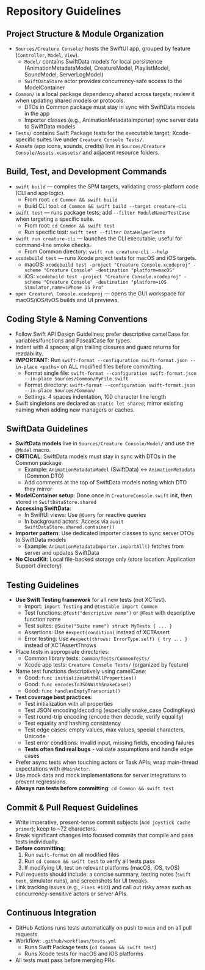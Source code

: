 # Repository Guidelines

## Project Structure & Module Organization
- `Sources/Creature Console/` hosts the SwiftUI app, grouped by feature (`Controller`, `Model`, `View`).
  - `Model/` contains SwiftData models for local persistence (AnimationMetadataModel, CreatureModel, PlaylistModel, SoundModel, ServerLogModel)
  - `SwiftDataStore` actor provides concurrency-safe access to the ModelContainer
- `Common/` is a local package dependency shared across targets; review it when updating shared models or protocols.
  - DTOs in Common package must stay in sync with SwiftData models in the app
  - Importer classes (e.g., AnimationMetadataImporter) sync server data to SwiftData models
- `Tests/` contains Swift Package tests for the executable target; Xcode-specific suites live under `Creature Console Tests/`.
- Assets (app icons, sounds, credits) live in `Sources/Creature Console/Assets.xcassets/` and adjacent resource folders.

## Build, Test, and Development Commands
- `swift build` — compiles the SPM targets, validating cross-platform code (CLI and app logic).
  - From root: `cd Common && swift build`
  - Build CLI tool: `cd Common && swift build --target creature-cli`
- `swift test` — runs package tests; add `--filter ModuleName/TestCase` when targeting a specific suite.
  - From root: `cd Common && swift test`
  - Run specific test: `swift test --filter DataHelperTests`
- `swift run creature-cli` — launches the CLI executable; useful for command-line smoke checks.
  - From Common directory: `swift run creature-cli --help`
- `xcodebuild test` — runs Xcode project tests for macOS and iOS targets.
  - macOS: `xcodebuild test -project "Creature Console.xcodeproj" -scheme "Creature Console" -destination "platform=macOS"`
  - iOS: `xcodebuild test -project "Creature Console.xcodeproj" -scheme "Creature Console" -destination "platform=iOS Simulator,name=iPhone 15 Pro"`
- `open Creature\ Console.xcodeproj` — opens the GUI workspace for macOS/iOS/tvOS builds and UI previews.

## Coding Style & Naming Conventions
- Follow Swift API Design Guidelines; prefer descriptive camelCase for variables/functions and PascalCase for types.
- Indent with 4 spaces; align trailing closures and guard returns for readability.
- **IMPORTANT**: Run `swift-format --configuration swift-format.json --in-place <paths>` on ALL modified files before committing.
  - Format single file: `swift-format --configuration swift-format.json --in-place Sources/Common/MyFile.swift`
  - Format directory: `swift-format --configuration swift-format.json --in-place Sources/Common/`
  - Settings: 4 spaces indentation, 100 character line length
- Swift singletons are declared as `static let shared`; mirror existing naming when adding new managers or caches.

## SwiftData Guidelines
- **SwiftData models** live in `Sources/Creature Console/Model/` and use the `@Model` macro.
- **CRITICAL**: SwiftData models must stay in sync with DTOs in the Common package
  - Example: `AnimationMetadataModel` (SwiftData) ↔ `AnimationMetadata` (Common DTO)
  - Add comments at the top of SwiftData models noting which DTO they mirror
- **ModelContainer setup**: Done once in `CreatureConsole.swift` init, then stored in `SwiftDataStore.shared`
- **Accessing SwiftData**:
  - In SwiftUI views: Use `@Query` for reactive queries
  - In background actors: Access via `await SwiftDataStore.shared.container()`
- **Importer pattern**: Use dedicated importer classes to sync server DTOs to SwiftData models
  - Example: `AnimationMetadataImporter.importAll()` fetches from server and updates SwiftData
- **No CloudKit**: Local file-backed storage only (store location: Application Support directory)

## Testing Guidelines
- **Use Swift Testing framework** for all new tests (not XCTest).
  - Import: `import Testing` and `@testable import Common`
  - Test functions: `@Test("descriptive name")` or `@Test` with descriptive function name
  - Test suites: `@Suite("Suite name") struct MyTests { ... }`
  - Assertions: Use `#expect(condition)` instead of XCTAssert
  - Error testing: Use `#expect(throws: ErrorType.self) { try ... }` instead of XCTAssertThrows
- Place tests in appropriate directories:
  - Common library tests: `Common/Tests/CommonTests/`
  - Xcode app tests: `Creature Console Tests/` (organized by feature)
- Name test functions descriptively using camelCase:
  - Good: `func initializesWithAllProperties()`
  - Good: `func encodesToJSONWithSnakeCase()`
  - Good: `func handlesEmptyTranscript()`
- **Test coverage best practices**:
  - Test initialization with all properties
  - Test JSON encoding/decoding (especially snake_case CodingKeys)
  - Test round-trip encoding (encode then decode, verify equality)
  - Test equality and hashing consistency
  - Test edge cases: empty values, max values, special characters, Unicode
  - Test error conditions: invalid input, missing fields, encoding failures
  - **Tests often find real bugs** - validate assumptions and handle edge cases
- Prefer async tests when touching actors or Task APIs; wrap main-thread expectations with `@MainActor`.
- Use mock data and mock implementations for server integrations to prevent regressions.
- **Always run tests before committing**: `cd Common && swift test`

## Commit & Pull Request Guidelines
- Write imperative, present-tense commit subjects (`Add joystick cache primer`); keep to ~72 characters.
- Break significant changes into focused commits that compile and pass tests individually.
- **Before committing**:
  1. Run `swift-format` on all modified files
  2. Run `cd Common && swift test` to verify all tests pass
  3. If modifying UI, test on relevant platforms (macOS, iOS, tvOS)
- Pull requests should include: a concise summary, testing notes (`swift test`, simulator runs), and screenshots for UI tweaks.
- Link tracking issues (e.g., `Fixes #123`) and call out risky areas such as concurrency-sensitive actors or server APIs.

## Continuous Integration
- GitHub Actions runs tests automatically on push to `main` and on all pull requests.
- Workflow: `.github/workflows/tests.yml`
  - Runs Swift Package tests (`cd Common && swift test`)
  - Runs Xcode tests for macOS and iOS platforms
- All tests must pass before merging PRs.
